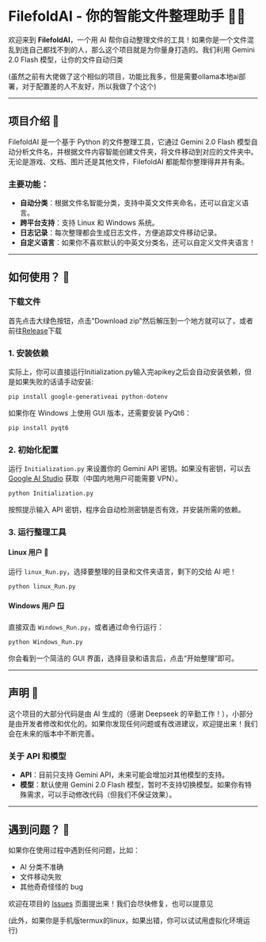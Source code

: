 # FilefoldAI - 你的智能文件整理助手 📂✨

欢迎来到 **FilefoldAI**，一个用 AI 帮你自动整理文件的工具！如果你是一个文件混乱到连自己都找不到的人，那么这个项目就是为你量身打造的。我们利用 Gemini 2.0 Flash 模型，让你的文件自动归类

(虽然之前有大佬做了这个相似的项目，功能比我多，但是需要ollama本地ai部署，对于配置差的人不友好，所以我做了个这个)

---

## 项目介绍 🚀

FilefoldAI 是一个基于 Python 的文件整理工具，它通过 Gemini 2.0 Flash 模型自动分析文件名，并根据文件内容智能创建文件夹，将文件移动到对应的文件夹中。无论是游戏、文档、图片还是其他文件，FilefoldAI 都能帮你整理得井井有条。

### 主要功能：
- **自动分类**：根据文件名智能分类，支持中英文文件夹命名，还可以自定义语言。
- **跨平台支持**：支持 Linux 和 Windows 系统。
- **日志记录**：每次整理都会生成日志文件，方便追踪文件移动记录。
- **自定义语言**：如果你不喜欢默认的中英文分类名，还可以自定义文件夹语言！

---

## 如何使用？ 🤔
### 下载文件
首先点击大绿色按钮，点击"Download zip"然后解压到一个地方就可以了，或者前往[Release](https://github.com/Eatgrapes/FilefoldAI/releases)下载
### 1. 安装依赖
实际上，你可以直接运行Initialization.py输入完apikey之后会自动安装依赖，但是如果失败的话请手动安装:

```bash
pip install google-generativeai python-dotenv
```

如果你在 Windows 上使用 GUI 版本，还需要安装 PyQt6：

```bash
pip install pyqt6
```

### 2. 初始化配置
运行 `Initialization.py` 来设置你的 Gemini API 密钥。如果没有密钥，可以去 [Google AI Studio](https://aistudio.google.com/apikey) 获取（中国内地用户可能需要 VPN）。

```bash
python Initialization.py
```

按照提示输入 API 密钥，程序会自动检测密钥是否有效，并安装所需的依赖。

### 3. 运行整理工具

#### Linux 用户 🐧
运行 `linux_Run.py`，选择要整理的目录和文件夹语言，剩下的交给 AI 吧！

```bash
python linux_Run.py
```

#### Windows 用户 🪟
直接双击 `Windows_Run.py`，或者通过命令行运行：

```bash
python Windows_Run.py
```

你会看到一个简洁的 GUI 界面，选择目录和语言后，点击“开始整理”即可。

---

## 声明 📜

这个项目的大部分代码是由 AI 生成的（感谢 Deepseek 的辛勤工作！），小部分是由开发者修改和优化的。如果你发现任何问题或有改进建议，欢迎提出来！我们会在未来的版本中不断完善。

### 关于 API 和模型
- **API**：目前只支持 Gemini API，未来可能会增加对其他模型的支持。
- **模型**：默认使用 Gemini 2.0 Flash 模型，暂时不支持切换模型。如果你有特殊需求，可以手动修改代码（但我们不保证效果）。

---

## 遇到问题？ 🐛

如果你在使用过程中遇到任何问题，比如：
- AI 分类不准确
- 文件移动失败
- 其他奇奇怪怪的 bug

欢迎在项目的 [Issues](https://github.com/Eatgrapes/FilefoldAI/issues) 页面提出来！我们会尽快修复，也可以提意见

(此外，如果你是手机版termux的linux，如果出错，你可以试试用虚拟化环境运行)
